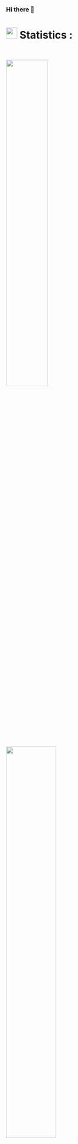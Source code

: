 ### Hi there 👋

# <img src="https://media4.giphy.com/media/MIGbtLZoVjbl0bYbAd/giphy.gif?cid=ecf05e472t2h0i8d7dcjaoau9iqtchhr899hxmpxzzgc7lyw&rid=giphy.gif" width="30"> Statistics :

<br/>
<p align="left">
  <a href="http://torrinleonard.com/">
    <img width="47.5%" src="https://github-readme-stats.vercel.app/api?username=jabalpureishan&show_icons=true&theme=radical&rank_icon=github">
    <img width="52%" src="https://streak-stats.demolab.com?user=jabalpureishan&theme=radical&card_width=495&type=png">		  
  </a>
</p>
<br>

[![Top Langs](https://github-readme-stats.vercel.app/api/top-langs/?username=jabalpureishan&layout=Demo&theme=radical)](https://github.com/anuraghazra/github-readme-stats)                     [![Harlok's wakatime stats](https://github-readme-stats.vercel.app/api/wakatime?username=jabalpureishan&layout=Demo&theme=radical)](https://github.com/anuraghazra/github-readme-stats)

[![Ashutosh's github activity graph](https://github-readme-activity-graph.vercel.app/graph?username=jabalpureishan&theme=react-dark)](https://github.com/ashutosh00710/github-readme-activity-graph)

![](https://komarev.com/ghpvc/?username=jabalpureishan&color=blueviolet)   [![wakatime](https://wakatime.com/badge/user/c70fdce2-c8bc-46cf-b8bf-035136cb4535.svg)](https://wakatime.com/@c70fdce2-c8bc-46cf-b8bf-035136cb4535)


<a href="https://wakatime.com"><img align="justify" src="https://wakatime.com/share/@jabalpureishan/62b14de3-85f8-4fb8-a8da-eec29bc26975.png"/></a>



<!--
**jabalpureishan/jabalpureishan** is a ✨ _special_ ✨ repository because its `README.md` (this file) appears on your GitHub profile.

Here are some ideas to get you started:

- 🔭 I’m currently working on ...
- 🌱 I’m currently learning ...
- 👯 I’m looking to collaborate on ...
- 🤔 I’m looking for help with ...
- 💬 Ask me about ...
- 📫 How to reach me: ...
- 😄 Pronouns: ...
- ⚡ Fun fact: ...
-->
